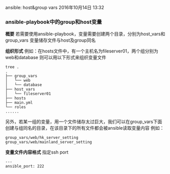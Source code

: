 ansible: host&group vars
2016年10月14日
13:32
 
### ansible-playbook中的group和host变量
**概要**
若需要使用ansible-playbook，变量需要创建两个目录，分别为host_vars和group_vars
变量储存文件与host及group同名
 
**组织形式**
例如：在hosts文件中，有一个主机名为fileserver01，两个组分别为web和database
则可以用以下形式来组织变量文件
```
tree .
.
├── group_vars
│   └── web
│   └── database
├── host_vars
│   └── fileserver01
├── hosts
├── main.yml
└── roles
......
```
另外，若某一组的变量，用一个文件储存太过巨大，我们可以在group_vars下面创建与组同名的目录，在该目录下的所有文件都会被ansible读取变量内容
例如：
```
group_vars/web/hk_server_setting
group_vars/web/mainland_server_setting
```
 
**变量文件内容格式**
指定ssh port
```
---
ansible_port: 222
```

